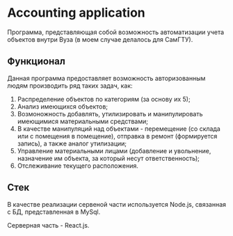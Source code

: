 # Accounting application

Программа, представляющая собой возможность автоматизации учета объектов внутри Вуза (в моем случае делалось для СамГТУ).

## Функционал

Данная программа предоставляет возможность авторизованным людям производить ряд таких задач, как:
  1) Распределение объектов по категориям (за основу их 5);
  2) Анализ имеющихся объектов;
  3) Возмоножность добавлять, утилизировать и манипулировать имеющимися материальными средствами;
  4) В качестве манипуляций над объектами - перемещение (со склада или с помещения в помещение), отправка в ремонт (формируется запись), а также аналог утилизации;
  5) Управление материальными лицами (добавление и увольнение, назначение им объекта, за который несут ответственность);
  6) Отслеживание текущего расположения.

## Стек

В качестве реализации сервеной части используется Node.js, связанная с БД, представленная в MySql.

Серверная часть - React.js.
